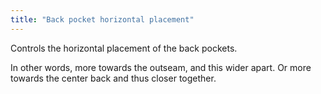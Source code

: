 ```yaml
---
title: "Back pocket horizontal placement"
---
```


Controls the horizontal placement of the back pockets.

In other words, more towards the outseam, and this wider apart.
Or more towards the center back and thus closer together.




